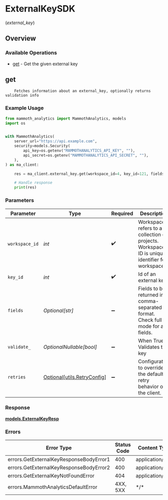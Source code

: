# ExternalKeySDK
(*external_key*)

## Overview

### Available Operations

* [get](#get) - Get the given external key

## get


        Fetches information about an external_key, optionally returns validation info
        

### Example Usage

<!-- UsageSnippet language="python" operationID="GetExternalKey" method="get" path="/workspaces/{workspace_id}/external_keys/{key_id}" -->
```python
from mammoth_analytics import MammothAnalytics, models
import os


with MammothAnalytics(
    server_url="https://api.example.com",
    security=models.Security(
        api_key=os.getenv("MAMMOTHANALYTICS_API_KEY", ""),
        api_secret=os.getenv("MAMMOTHANALYTICS_API_SECRET", ""),
    ),
) as ma_client:

    res = ma_client.external_key.get(workspace_id=4, key_id=121, fields="key_type,key_name,created_by_user_id", validate=True)

    # Handle response
    print(res)

```

### Parameters

| Parameter                                                                                      | Type                                                                                           | Required                                                                                       | Description                                                                                    | Example                                                                                        |
| ---------------------------------------------------------------------------------------------- | ---------------------------------------------------------------------------------------------- | ---------------------------------------------------------------------------------------------- | ---------------------------------------------------------------------------------------------- | ---------------------------------------------------------------------------------------------- |
| `workspace_id`                                                                                 | *int*                                                                                          | :heavy_check_mark:                                                                             | Workspace refers to a collection of projects. Workspace ID is unique identifier for workspace. | 4                                                                                              |
| `key_id`                                                                                       | *int*                                                                                          | :heavy_check_mark:                                                                             | Id of an external key                                                                          | 121                                                                                            |
| `fields`                                                                                       | *Optional[str]*                                                                                | :heavy_minus_sign:                                                                             | Fields to be returned in a comma-separated format. Check full mode for all fields.             | key_type,key_name,created_by_user_id                                                           |
| `validate_`                                                                                    | *OptionalNullable[bool]*                                                                       | :heavy_minus_sign:                                                                             | When True, Validates the key                                                                   | true                                                                                           |
| `retries`                                                                                      | [Optional[utils.RetryConfig]](../../models/utils/retryconfig.md)                               | :heavy_minus_sign:                                                                             | Configuration to override the default retry behavior of the client.                            |                                                                                                |

### Response

**[models.ExternalKeyResp](../../models/externalkeyresp.md)**

### Errors

| Error Type                              | Status Code                             | Content Type                            |
| --------------------------------------- | --------------------------------------- | --------------------------------------- |
| errors.GetExternalKeyResponseBodyError1 | 400                                     | application/json                        |
| errors.GetExternalKeyResponseBodyError2 | 400                                     | application/json                        |
| errors.GetExternalKeyNotFoundError      | 404                                     | application/json                        |
| errors.MammothAnalyticsDefaultError     | 4XX, 5XX                                | \*/\*                                   |